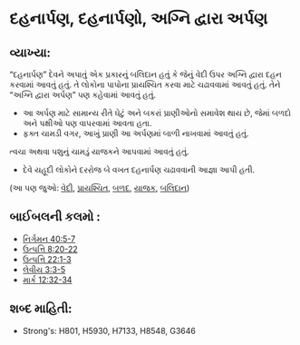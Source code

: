# દહનાર્પણ, દહનાર્પણો, અગ્નિ દ્વારા અર્પણ 

## વ્યાખ્યા: 

“દહનાર્પણ” દેવને અપાતું એક પ્રકારનું બલિદાન હતું કે જેનું વેદી ઉપર અગ્નિ દ્વારા દહન કરવામાં આવતું હતું.
તે લોકોના પાપોના પ્રાયશ્ચિત કરવા માટે ચઢાવવામાં આવતું હતું.
તેને “અગ્નિ દ્વારા અર્પણ” પણ કહેવામાં આવતું હતું.

* આ અર્પણ માટે સામાન્ય રીતે ઘેટું અને બકરાં પ્રાણીઓનો સમાવેશ થાય છે, જેમાં બળદો અને પક્ષીઓ પણ વાપરવામાં આવતા હતા.
* ફક્ત ચામડી વગર, આખું પ્રાણી આ અર્પણમાં બાળી નાખવામાં આવતું હતું.

ત્વચા અથવા પશુનું ચામડું યાજકને આપવામાં આવતું હતું.

* દેવે યહૂદી લોકોને દરરોજ બે વખત દહનાર્પણ ચઢાવવાની આજ્ઞા આપી હતી.

(આ પણ જુઓ: [વેદી](../kt/altar.md), [પ્રાયશ્ચિત](../kt/atonement.md), [બળદ](../other/cow.md), [યાજક](../kt/priest.md), [બલિદાન](../other/sacrifice.md))

## બાઈબલની કલમો : 

* [નિર્ગમન 40:5-7](rc://gu/tn/help/exo/40/05)
* [ઉત્પત્તિ 8:20-22](rc://gu/tn/help/gen/08/20)
* [ઉત્પત્તિ 22:1-3](rc://gu/tn/help/gen/22/01)
* [લેવીય 3:3-5](rc://gu/tn/help/lev/03/03)
* [માર્ક 12:32-34](rc://gu/tn/help/mrk/12/32)

## શબ્દ માહિતી: 

* Strong's: H801, H5930, H7133, H8548, G3646
